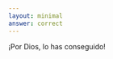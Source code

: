 ```yaml
---
layout: minimal
answer: correct
---
```


<!-- By gum, you've done it! -->
¡Por Dios, lo has conseguido!
